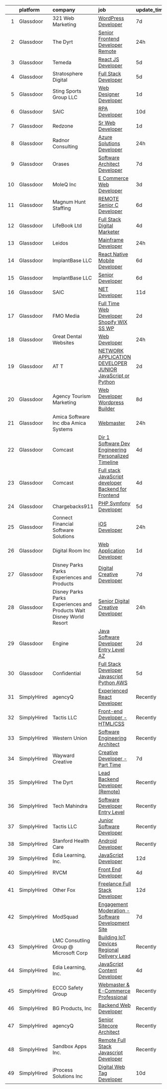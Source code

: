 

|    | platform    | company                                                               | job                                                                                                                                                                                                                                                                                                                                                                                                                                                                                                                                                                                                                                                                                                                                                                                                                                                                                                                                                                                                                                                                                                                                                                                                                                                                                                                                                                                                                                                                                                                                                                                                                                                           | update_time   | location         |
|---:|:------------|:----------------------------------------------------------------------|:--------------------------------------------------------------------------------------------------------------------------------------------------------------------------------------------------------------------------------------------------------------------------------------------------------------------------------------------------------------------------------------------------------------------------------------------------------------------------------------------------------------------------------------------------------------------------------------------------------------------------------------------------------------------------------------------------------------------------------------------------------------------------------------------------------------------------------------------------------------------------------------------------------------------------------------------------------------------------------------------------------------------------------------------------------------------------------------------------------------------------------------------------------------------------------------------------------------------------------------------------------------------------------------------------------------------------------------------------------------------------------------------------------------------------------------------------------------------------------------------------------------------------------------------------------------------------------------------------------------------------------------------------------------|:--------------|:-----------------|
|  1 | Glassdoor   | 321 Web Marketing                                                     | [WordPress Developer](https://www.glassdoor.com/partner/jobListing.htm?pos=127&ao=1110586&s=58&guid=00000181ae373da69d89e943ef2ee8a5&src=GD_JOB_AD&t=SR&vt=w&ea=1&cs=1_cd4085b0&cb=1656485265264&jobListingId=1007954822152&cpc=FB7E4A1762AE5BEC&jrtk=3-0-1g6n3eff8kf11801-1g6n3effmjoqk801-ddef0a82a10e3399--6NYlbfkN0ByKgfaUt2a0Irmq-00o0RC15nfDUp_kuS-Odc59J78-rY6qT8LiDivQGgLWmAUNF59yreOZ2i7sknObRLW0wiZrqiE0hR_zVbF9rB1AyVlskaCA_HXsRLnJBHonyFgz_k_KQiJJ577ITbOYuntN_GnUFWrxXjITNmd5vyIH0A1taPlR70B5rTi287WCZBQeAJ2nGx4Q0yVgYgDgUEAo_QJMy0_n5BcLG_zywP7GQdPr3fA9VqniHiiZqovs8gDnRkbtk4DJBdPtmHLFY8oOMCERGaV2DZUv2rpou4GXg3FabfSdQZYJiWgo8wtyL7hvFvDvc5YWQXAQswUWjqbXT9JwnAjy5pvVTIn8Lt5uft6Mi3-ex547H9nsAX6Q2DqYITOyKobuGNHu4u93hoZ9c0Vdr0K0UQzBGQsXNJNMG1Oi9wrKaFhQpnfqrRJgBlhoJtTM8pPw_TNlmDH9oiPyNM0zeM0ngUhoSFX0Sao1ML84hWTMsy-rXAh)                                                                                                                                                                                                                                                                                                                                                                                                                                                                                                                                                                                                                                                                                                                                                                                                                | 7d            | Remote           |
|  2 | Glassdoor   | The Dyrt                                                              | [Senior Frontend Developer  Remote ](https://www.glassdoor.com/partner/jobListing.htm?pos=113&ao=1110586&s=58&guid=00000181ae373da69d89e943ef2ee8a5&src=GD_JOB_AD&t=SR&vt=w&cs=1_b3c536f5&cb=1656485265259&jobListingId=1007969608293&cpc=8D52E76475A7E842&jrtk=3-0-1g6n3eff8kf11801-1g6n3effmjoqk801-a4ac072968c54714--6NYlbfkN0AFaGKiZr_kAHuZ3OrJZNHsT_4fdn-2K5hALt0VUNIML-p2-zq8gOZCfkX0Qz9EZdKZ2S6t1cH4bXOQMzjrwtJfwXKqHF9FNPx129k3-Nf-kHOeY8Dfrpw0UjKWfkWKP4ebHmT7cElbK6Hh-T7_XF1zHQ9SwOOUH09QHAahhz9dYnA1K6_9wyrhQVQ83vsl0tkUxe_SVow0wiB4t_89VyKEIV6KzU2VYA4fTHndO6ahRR2Br93A2dhn66MtknjbuDRLzhSeZ-eVrAOrrexOKSzTKGB5QuWIKTYUDllvDnEAMnbYdNN0wnRISxr1RBC5fw5St4WwnVGip2TdWBvfhyrBdgaCT8c5l6ewtPONihb1n414-oGMz3Dk2RT0S096huuF1nScbcCaqftJOLya6RtD_-x_dPEf1x-eTLWjecdb66vac00pOZVm8INeU8E0FyYeaF_9A2X3YG-bZjQevqRCA12nb3d3Ni5vupz8uQg5DnDSZPLtxZhT3vMbddeXh_sUEMDZMkS7JFGjMlKruA28McsrRiuv0V4%3D)                                                                                                                                                                                                                                                                                                                                                                                                                                                                                                                                                                                                                                                                                                                                                        | 24h           | Remote           |
|  3 | Glassdoor   | Temeda                                                                | [React JS Developer](https://www.glassdoor.com/partner/jobListing.htm?pos=106&ao=1110586&s=58&guid=00000181ae373da69d89e943ef2ee8a5&src=GD_JOB_AD&t=SR&vt=w&ea=1&cs=1_ef30d5dc&cb=1656485265258&jobListingId=1007959732625&cpc=9DC6E4D8324653EE&jrtk=3-0-1g6n3eff8kf11801-1g6n3effmjoqk801-daab9cf358e9a641--6NYlbfkN0Cdyrb_-SYpjIsC7ShR4LTJruqxAexHI1Km_0W0EzpI0flnEmGiV58GZ9xpe0b4n9KvnEwlxLNWrBw5USPH7_yK7Hr0sOLwuBdBAtci8AhMmMFoxKXs5iBNk0ouHvMGgggKeSloHVxXP2HTUaJrgjzIf6iQaufQAIIribjXMNbv4f6do14-85BNRRzFkWm0yeKyZYwzaSiAYIg9t7zltbrk53KeaVJvrMwAzCclb7WdQQbSwvU0bqac5JtcUetW3tUnlAwrRv54PtVu1DR_FCO_ODVJzTn59G7Pk9kfKn-EJWKQNkL35vGIbAwcUC6x6Bd-1JwPKUUeVbHKZprz01JcofCLHo9U2XssVa69Ridbd5r_UDtfncFNZughS9S76IEzcaBKwtHdwumgxxaUPVADX3TAxcMeoiu1UlCJf7NxdaK-Ayub1UmWmzXtsiU-9Xb-zl3telNauEKzOQmKJ6G-61M0qWPZMo_k7PyfrUtAYbjeqB6ynmMzfZBn6nyaXto%3D)                                                                                                                                                                                                                                                                                                                                                                                                                                                                                                                                                                                                                                                                                                                                                                                                   | 5d            | Remote           |
|  4 | Glassdoor   | Stratosphere Digital                                                  | [Full Stack Developer](https://www.glassdoor.com/partner/jobListing.htm?pos=122&ao=1110586&s=58&guid=00000181ae373da69d89e943ef2ee8a5&src=GD_JOB_AD&t=SR&vt=w&ea=1&cs=1_8e6cff61&cb=1656485265262&jobListingId=1007959632296&cpc=F7A2269C793D5877&jrtk=3-0-1g6n3eff8kf11801-1g6n3effmjoqk801-f72fa0827f02a371--6NYlbfkN0DeXU0vMxLyKhfauY-dgUBa_3v1DHLtGGo4EP_Dl8CiY17m030-MnRoUnKaUvkqOvQB5Qo7NFbDzIdNkqoeD9lZhcAe39ZRGXc5vpNDZLFK6bRoBDzbrMjPgToN5QMZkzHVd3eCPMQ2Cf6P6wsqHpVh2Kn71G9VE0thAaeAh4K6J073OZuymziNhOC06MqbG-kdR8s0n2is0VshvsdXIrKv518bL4vDgOvacCxbO2sHnvJ-Ckh6Yrhf9faxXatdbnE3DouwZaV_CSi_YwoToj-duW97b9afCsTXKbH5HoNs9pCxTfs861J0LMm4yo-Fi1QeDOg-or1LW5dKvanbAV_AFGUjr82cYe9Hj88Ejc49bnunApKwh8GP3fGdSzLihtWf3_8tx5NLWiA6fQ41xQV_beIecCA_Gny_ZxMMfs77qJ8mdKttWkuen9VqQ8jz8c33Cy7dGCE6l3ScOI6IQ7qKyDgCZ0xcyM9HkwH8RtfE7FlOkAG-ziURWkDMp0VtDwA%3D)                                                                                                                                                                                                                                                                                                                                                                                                                                                                                                                                                                                                                                                                                                                                                                                                 | 5d            | Remote           |
|  5 | Glassdoor   | Sting Sports Group  LLC                                               | [Web Designer Developer](https://www.glassdoor.com/partner/jobListing.htm?pos=129&ao=1110586&s=58&guid=00000181ae373da69d89e943ef2ee8a5&src=GD_JOB_AD&t=SR&vt=w&ea=1&cs=1_d23239e3&cb=1656485265264&jobListingId=1007965945473&cpc=2F9DD8B511C89582&jrtk=3-0-1g6n3eff8kf11801-1g6n3effmjoqk801-7aa6ed2c7a1666f9--6NYlbfkN0CO3DEfAY9A68AIVwcxeRGvQUfeLcLgbZIyCfLEHxv2SZVKkquo_LQo712HIgkdXbJ-nyzvMI5zAVDDxnBB20dV19Pjqj4grMzYD55erRDGhyKWRc-5yL7nhPy2_nAEKeYIgowmybDNDjYvnbAiTZMHc0zKbFKNkRkOR4dQlsFasbfCPDHFXkQgfJvKytGSIu98jMh5uvTzCAuziBF7BdpkBRq65FZ3Yz4PeTE6l0z0w89KN9_Qk-E3vSUb2MIMxcpgXXbjAd5xB4ueNjDvH-NHWqDveEwrs6Qs_5A0ATL0Seel5gmMjUcDWEaPKoNbzs2HF6dRvb7pdlMS5HVdtu3fd5geFE_rY6sJtdDGx-QAm5b7L9o1NiU2TrHdwSJ6seY30QZ2D9stYzj2phNmQfGiVit63l2Tg6-lM8saROoBdXK2A47P8hlcrsJSNpD2eIqAm6NIlmNrvsH3tjNSTL1CrVpL9n95pSbEq91jhSQU5wjzW69_xXQEq4Czl02W3Xo%3D)                                                                                                                                                                                                                                                                                                                                                                                                                                                                                                                                                                                                                                                                                                                                                                                               | 1d            | Addison, TX      |
|  6 | Glassdoor   | SAIC                                                                  | [RPA Developer](https://www.glassdoor.com/partner/jobListing.htm?pos=115&ao=1110586&s=58&guid=00000181ae373da69d89e943ef2ee8a5&src=GD_JOB_AD&t=SR&vt=w&cs=1_544d7b99&cb=1656485265260&jobListingId=1007948753970&cpc=82ABD2B5CEB98952&jrtk=3-0-1g6n3eff8kf11801-1g6n3effmjoqk801-41ceec0d2ac0ffbe--6NYlbfkN0AauYDK0PcpkAAwvqsYr42ytNXSoRmB0ySYhRIkJ-ozknMmzV10mP9DP3qbYHgEiCgX93U0gQoeD2pbHhZWdTETv8WZEYrOjwNTXTQ9uuK2p6BZ90euKZRsWI45qozuJ61rGNkeZS_u7Hp829VpHryvrKtKHyXuodt8rePJE04dXq1p5SPRxiqJNqB_lHqcMd1kgtE53kT6nlzwNwuLBdUwWt0XFByQssO9oc44VG8_G32B3kHVgLErpQA2LIWMzOLI3u1RAoJ_NEpX0vI_l7l-qnsRjTPOuwiCmTTiBp3EfgQO9x6qM-2vE3fJ2y1jbI9uvrb_UxuVuC6JsdgeUHxwBQmdipxqrzNOFakAgoNbB4jBSH-eobCQrMZ1ZmzjzsQDafC1Oos5Hg2tbYBeWoUJSI6OK4FQMMJgAlWj0PobMY7wUThmrZz4XxxWeNStC6v5ShAzS_ZlaLrOkMx-5hwFl_-Gi3BTnBojfVW7NT2WFXFqdo9BeSW-JU3_fa2hiNhI7OJ9jErSlrl2BkVT4qmblgJw23boXYS4UPsz63ri6-FDOtQKynrHMuRyZxDEK1aTKrkUNsKWZmzJzY8dFs_3iF9rvj5ugAbWfXYvrsK_UqxXd-i0aVsKS9_Su4adXixfYm8-w1S-b37aowV0Zj3xHufXynEAZUYUh4r5sa3FmDRGDst0aXFPjxjJucxCRxE-6xDBwpRtAbnNw00VDby-lKANE0m_NmAHIbjSSebppAPM1EgrBqCmzMskKiWhJ0RDAjuXfWIKqTR1fQhFmMOBqxb14D3ft4J-3UkIcV4ya1XegbsjHXQPQupCJNWhwdPccV36DxF4ltwthkbuyN11QLR2vYJD6gxU9xo9vjrrPsQfwSHZxJissB9ZE1nxou-5ZKephDoKYqh_BXoTNh1p5DgAYkVHYcf3ffOogZGhwQl-oflZ2CT0)                                                                                                                                                                                                                                                                                                                                                           | 10d           | Washington, DC   |
|  7 | Glassdoor   | Redzone                                                               | [Sr  Web Developer](https://www.glassdoor.com/partner/jobListing.htm?pos=108&ao=1110586&s=58&guid=00000181ae373da69d89e943ef2ee8a5&src=GD_JOB_AD&t=SR&vt=w&ea=1&cs=1_bbbde93d&cb=1656485265258&jobListingId=1007966031770&cpc=BAB9AA3F436D8911&jrtk=3-0-1g6n3eff8kf11801-1g6n3effmjoqk801-46dacacdc4cb711d--6NYlbfkN0D5EoDI19pzLD_ZoAvoqM1-O9qeTV9KvYbDAr1-bMzVceZA0cQEimOq0f5sam2iMXLvpBAlcFYpRrbMVYo4nbG-vgv5xRZHLy9Uj4Tzy5Eu76bzreVEvUrNpyM1vNAFX83T2xwVnP168wdDxOQ_bPP-aysbWYDrpPTTxNvfPajk2DNn0O2lnR1JvXq4VHbRo04dMWpcKWtn3UbtgJw737UjeFzSIhXGDuIGeOWQrf8t86cFn-mHH7LK6zSE8pJLsbM7alh_fsll1l37VAPA2fW00Sl_V9UshZKTrPYQYDkwBH62hPa1khq0Ro7U2orM2-XCtE8GaYuHf4KTuVy42CEUZiNDXU44hiEbD5SKRh34aKuzAOkM57VAkVQDhsD9i0KIUOswnSSTwE-a4YVJajkN0-k20ORIv0j7uf2_d6La6P43-zYwuxTWgAx4DXweMGxd8cN07CL5DkCNle1Wrt65vP8tZlFf9dxXQ48tc2YDSPPyc5smM_2ihiWfpIdz02I%3D)                                                                                                                                                                                                                                                                                                                                                                                                                                                                                                                                                                                                                                                                                                                                                                                                    | 1d            | Remote           |
|  8 | Glassdoor   | Radnor Consulting                                                     | [Azure Solutions Developer](https://www.glassdoor.com/partner/jobListing.htm?pos=112&ao=1110586&s=58&guid=00000181ae373da69d89e943ef2ee8a5&src=GD_JOB_AD&t=SR&vt=w&ea=1&cs=1_1130f77b&cb=1656485265259&jobListingId=1007968330995&cpc=4B4B39186BDA197B&jrtk=3-0-1g6n3eff8kf11801-1g6n3effmjoqk801-b768afbac705a732--6NYlbfkN0DnAc__yxTKu8Ngo07msBUiCt0ymw-T4KHvbWlCwharvWh0i3NQkgMO4JuhiFKEp8tmUtUyppaU46OiY-wbFwIv5DzhAFUDLiuOCuDsps1nNAnmPA0S4z1imt6FHyjVMxpiYjvCJ-FpbDDjmD5msvsjo63J2tCWgzzRZ2dscwQeAM26hEUW3rifUI-5dfpVN_QpEVR_oYrIiJn5ZIxcqybrhgeZCLPKvpv_iG3aqLUPrPGgggZNqwqYURsNaK09yCurTCUWa4L0f8cF2vz64XWyd6xAYpVN74WV_IYQeqRSIhYT6afpShCRprMCHl32KEwOKgYWQAzIknG51h4kuMGUUeZeYaqRFSSkkDREROTC3oiNs-aZwR67X9ZYaLkXHamqYpUpY8mdQfUWM6ECfCLYnBfwp-X361GmVDGsDIk0xh9Jm4ziTJMm1AT_58hkXjff6EKXSKJxLyIkuvoOVusEi6LIG8qjxZPwSIWjySeb2uYgPKJju3QnW-sUOyxUHr-BDdU7PLCbYQ%3D%3D)                                                                                                                                                                                                                                                                                                                                                                                                                                                                                                                                                                                                                                                                                                                                                                              | 24h           | Remote           |
|  9 | Glassdoor   | Orases                                                                | [Software Architect Developer](https://www.glassdoor.com/partner/jobListing.htm?pos=101&ao=1110586&s=58&guid=00000181ae373da69d89e943ef2ee8a5&src=GD_JOB_AD&t=SR&vt=w&cs=1_b5830fb8&cb=1656485265256&jobListingId=1007954359513&cpc=DC9BC4DEE5BC1459&jrtk=3-0-1g6n3eff8kf11801-1g6n3effmjoqk801-381539ed4f9554ed--6NYlbfkN0Db6qelecMVkl4ED7NDjuH799SHfUD0fjmF3dH_sWTV-S5cZtlRRtuRgHnGdezahXkl6jpw39mKrvxbEbkw0NRcHkgwbeLVE0O1BqtxC9o0pyAm7MQlXbmQhMU5GSQ0t6BRE6-n_dygQLXydg419ewpC82HDnGq6AdGBpmNAjgyDdnuoMXEWpqUX0raPRjMjblIhjl9Ciu6sCn5bn4QHOvAZBwi14T13zyMD-mumRxAjIVs9zZUsOCzWljxKEVD45mOcmBQD5rRJsM2nFhKSQ9Tj13nITQyREagx6dwdoApwiLKHKmSnem02uKm1E2e5zonjvuprl9SRGA-uFKNAgwVeIs8BtpQJ6-ZfoQDIqw26TOMtG1WF1oV-bLP7KHVkJphNWcczMKtmPN14A_WZsey7ZTBAWpegKfaurHxDt4DSLrcUNEfFoZsLixUaUl5JJaOebzPnwIkZSyZyLkY3U-c0g6IsVp6cMvhLDnGUSKLYdYAEW6rEAFJBcIbjXHWsxQwqAELpDjioEV2C2XpvSylFZR_pweha_TMayOjOA5OCFo5Ncpo66jK6L6PF8y-ob4b5NkblZyLuWmJVsJOZ14t)                                                                                                                                                                                                                                                                                                                                                                                                                                                                                                                                                                                                                                                                                                            | 7d            | Remote           |
| 10 | Glassdoor   | MoleQ Inc                                                             | [E Commerce Web Developer](https://www.glassdoor.com/partner/jobListing.htm?pos=119&ao=1110586&s=58&guid=00000181ae373da69d89e943ef2ee8a5&src=GD_JOB_AD&t=SR&vt=w&ea=1&cs=1_0cf4d931&cb=1656485265262&jobListingId=1007963486554&cpc=DF7064BA3070673B&jrtk=3-0-1g6n3eff8kf11801-1g6n3effmjoqk801-1c2d4983753cadb2--6NYlbfkN0BHIfC1zsKGIu0R3teaIu8liT7fbRNLaQeDQfcPJweUK7RAcvx5cHrvf5cFX5ORLssBSPi0BP8aKLpsuxJ54Wv80-U7irppexizG20DlaTvJWfGt4PSi-et9QwuomkqY9QJdaaLWupqMlT2fFXa8PD8aiBRnIAo-IIZn1Yh41cY6biGu0OvC24SNc9hiVslKIZLlADzNMVi_tzXtxPiMWxAp5cYsN0PfpfZpMTTJw7aKoQ2-M46y_G-JadA2m8gbAwvG322eACk8VXVQp4Oe4ZAP9BT_QOJzOqnXyhn72Kk530R--7qQHJcDJbLtveirvwfHBLuCc_iPkApzgyt27ONJRdxcMkAAMLISqfT6r-fQyh9eIHzhBG6UPZCxLXo5JxqAjzER6Ysxii9AwetG5YGGN8BjsX83arleLtl65by_5am1vFFLU6pN2sfazQ5NV0t2gCzThkpFtDVOurjsLk4N9xu6hhMBexkYRZpj4J1EbRgvwYVOgCAHwTREmofaAfH1SP_Ji1_6Q%3D%3D)                                                                                                                                                                                                                                                                                                                                                                                                                                                                                                                                                                                                                                                                                                                                                                               | 3d            | Maspeth, NY      |
| 11 | Glassdoor   | Magnum Hunt Staffing                                                  | [REMOTE Senior C   Developer](https://www.glassdoor.com/partner/jobListing.htm?pos=117&ao=1110586&s=58&guid=00000181ae373da69d89e943ef2ee8a5&src=GD_JOB_AD&t=SR&vt=w&ea=1&cs=1_6ab56fa2&cb=1656485265261&jobListingId=1007957496663&cpc=618B7C2C2BCBC227&jrtk=3-0-1g6n3eff8kf11801-1g6n3effmjoqk801-01da2ef477ecdc4e--6NYlbfkN0ApPMyXrjGHNZ4HOtR5bp3hW7-r3UAVomwaSEEjEZtheg2XuSe0BmOcDxnW9gth2FJPFVmnTzF43L4tGnDJqVWoean0KldTJhAKsLHVUiSCIKZ0Jegs5Y7aZna_ItMJB_PZEENb1-I0c_QUjRpyvgmNWNb9oBj5MlkCp_jT1JBs2EwrPoVEi-Mcph-s__GNP04ypiPm504gIsCvccwyYoLUf7UTq061T6dgW3LzrLtg7-P2aeZ4pSohETEchiaq_iACnKz5Gafy3QP4oA84GDyr25Wuy2230XYbWqzIpMuT3MzB6mD4c3xcDXG3KaTdcYRULgswej6TryCf5TYKCDVgUnRtosGf5yARu2n4XhJHcQIyNxLegB4XfTrag0kJnHhgGORIpuf_sJ7KvyljL8-isVKvP-4yfIJxQZgFiy_1Q3LZhyyEfF0POdodpFg3CJAM1xryq8J982UHihrA6GAc6DUSTz--gtI-NPUEJzfoA76xWxzhwbjHWUfFvZFF7hsoJVMLDy9iLIxiatWtmUTA)                                                                                                                                                                                                                                                                                                                                                                                                                                                                                                                                                                                                                                                                                                                                                                        | 6d            | Remote           |
| 12 | Glassdoor   | LifeBook Ltd                                                          | [Full Stack Digital Marketer](https://www.glassdoor.com/partner/jobListing.htm?pos=118&ao=1110586&s=58&guid=00000181ae373da69d89e943ef2ee8a5&src=GD_JOB_AD&t=SR&vt=w&ea=1&cs=1_4804c734&cb=1656485265262&jobListingId=1007961182623&cpc=42BEC95245890617&jrtk=3-0-1g6n3eff8kf11801-1g6n3effmjoqk801-e11e803554d91317--6NYlbfkN0C2MizTF4Ddaql7z5E1kdrGcKx1JZWBEzgVwR01B0gf2VrvhgI0RUdqV_dzxkYSanzBPBCzKiP8xz7O3HlpWd2xLFT0lskGtQJ5W4ucp6xLGGshDYcyFZbvAkJyRd3TlNWUHC9w5z5LIZHA7ukbg-Q8Rtq51Vxx3cQ1S7MvGO8JnaGBnUfQAJCFAcgmA1rjXJcuQC0jnvC02WJogvgBsiktX_Wz44x2gqkYpXbd7jNMoT6S3gmhGNvlu2WkF70uUyhRyJ4AQH2wuwqRXRwPogPSF6klKkrKvUVPr4loiRawbhWTdEnAdulNc5e1V1GZ_0mN8h50McW7bAdOcEL9_g-b5OJQAlZuHMl_E7kkoZdL-Xq5yInbTaS4f8LlB6XPphMF8gTgMHmBJTWgGkPLgjlxNMEdXiaF945d6lRWEFvbiNfjDjsTXGRrvr-DD-NFX38Nhs3cPLEijqbJvTKriO-R5snUe1zGBKuenK7N7YBxWzgu60aVfYH70F77DHFRwOVltgNfsEoS-A%3D%3D)                                                                                                                                                                                                                                                                                                                                                                                                                                                                                                                                                                                                                                                                                                                                                                            | 4d            | Remote           |
| 13 | Glassdoor   | Leidos                                                                | [Mainframe Developer](https://www.glassdoor.com/partner/jobListing.htm?pos=123&ao=1110586&s=58&guid=00000181ae373da69d89e943ef2ee8a5&src=GD_JOB_AD&t=SR&vt=w&cs=1_dab7f63e&cb=1656485265262&jobListingId=1007969127017&cpc=8A48E7D5890B96AC&jrtk=3-0-1g6n3eff8kf11801-1g6n3effmjoqk801-0163859a117570b6--6NYlbfkN0CZUO70VSdYKA8PR3jfrSh5ljhqJhfDt0PzQCMubt8cRihWbmqO_-CcWTBwQGpXTigigmGnKKs1tVoKZfO6IhECbzo5K_eyvyHLri9C8AICoeCdwmFFsE_0QT7qt8DQBw6VjPm8JbxizfOM9s-ip6P-ixb1td6LAa_DfWd_kymOIBsmVlZH-PwI8cCM6fw1Kbltid6moihWyeYsOHnKBqxHe_HCSvAXYn4P-N1FVc6JxiGuUqePV3F-JvnhtJZrguctgY8UjHsU87_1f9uvr-4Fqv5a1MUre2RwA4d2n1E_dl0I3BpRpsksaKZRttYtR8v3ca5cUyU1o5eaPCAPT4y9C2Tk2HI9p6zhzsPKCeET-NX7gsm-O01lXPhvbo3JG1ntuz6lggO5UfKrCfbXqHZeUt7aH6Oon5kwhfCxbQOc74shG8UcQ_SYCaIIualOcw38Q8Ui_2ugPzXc7CboQgyBTOOSZWGIhZPBLqY6rMxKkj8wsHxxzAlDrqXqCPy0yeUwx5d9tJVbrNmaH0QHlBpKyqFoeoIitBP9go-wsG08f0eeY58cCCx3NsyDjNycSdMDHrNd4u0CSPUVbZgKcpI6he_p9QrrPqz1oJuA5LlCHw%3D%3D)                                                                                                                                                                                                                                                                                                                                                                                                                                                                                                                                                                                                                                                                                         | 24h           | Windsor Mill, MD |
| 14 | Glassdoor   | ImplantBase  LLC                                                      | [React Native Mobile Developer](https://www.glassdoor.com/partner/jobListing.htm?pos=110&ao=1110586&s=58&guid=00000181ae373da69d89e943ef2ee8a5&src=GD_JOB_AD&t=SR&vt=w&ea=1&cs=1_e3c317da&cb=1656485265259&jobListingId=1007957807226&cpc=C19BE7EA145E205E&jrtk=3-0-1g6n3eff8kf11801-1g6n3effmjoqk801-5c8d0a05a8c6c5a6--6NYlbfkN0BHQbTvVCdnG9b5D_7dafPobYSDZepSIAvvxtVc087LjiNw-s6lgyJahSy1GHsxjTdHmIMK9E_40OTjVPO0ENsVyl6GMyfEVsoo29DQNBqPMsCPXjbc_KenJVHFPBx4fOd6tzIQsHCej_drai49cVorEUJqvvUxrHGJmB0kYfFXhy60oIeINEh5HdgkhMfuAq_dAfjLmx6U3QiHkCHyZLdtr4EVaNSDTPcLr3TR4fDGsRg3FD7O7oMi48ayOqONe9KkmOVIBiJIK9VcJUwa-v6tuHvLNetxD_pDtQbuayvY1TTD4aayTXWFOoR7wpMclx_CQUrGsAtzbP3hejSXICwAjZu9zTN7pKdNZsexZFbg4KZyFDP9l6IfUYUA80szyNjdRDeMdz-CcTvsxMNOa_O0JCVTT44N1vhYLIAHyYL4FJh2IyxEKuxkyQOTTYGf7bqs3hJqtza6hjpnUCIDWryjLqe06w0Ertjck8So5-18vB835wOEX9ca9R0qBHzi0wmlQi4emrloAw%3D%3D)                                                                                                                                                                                                                                                                                                                                                                                                                                                                                                                                                                                                                                                                                                                                                                          | 6d            | Remote           |
| 15 | Glassdoor   | ImplantBase  LLC                                                      | [Senior Developer](https://www.glassdoor.com/partner/jobListing.htm?pos=125&ao=1110586&s=58&guid=00000181ae373da69d89e943ef2ee8a5&src=GD_JOB_AD&t=SR&vt=w&ea=1&cs=1_de6e4930&cb=1656485265263&jobListingId=1007957820633&cpc=AF1E4A3695F490BE&jrtk=3-0-1g6n3eff8kf11801-1g6n3effmjoqk801-45a05c806a6d09c3--6NYlbfkN0BHQbTvVCdnG9b5D_7dafPobYSDZepSIAvvxtVc087LjiNw-s6lgyJaGbu7fEscQ6pZBMKEtdjxNwgmX0ciyn-BR6tE8MLSG_fBtNgqzdZIrlcnvrR-wrO9YX-yeiUAT8dLF1Ic2AHyvzhCxNBqKELpLjJWlKBiNFQYeImUzGsLe4qlT9S8ZJ2CPHHjE3WuI9neEsgIrGl86xBfIQQPYvJ8utwwbEIHsSgiXSZwn0d0EHtmbi-wDxfhDjh1Hu5U8ZIpt77K-ep-0GQkJNbOR-lrP-s44heVB1sF1lgFyPe0_8AV_z3lbNtvbs8XaF-nSArsUqkmk6WE6Pvcw7ZCKiU4Ygc9DjGR2EVJdC5M85LVdsjuXxmwPyt18duvxiwwIAo9V9ZK--v_uti3w7C6qh6ADJUXgXA9UJZ0V6TdM8CPUzLw4njQ9NBeGgnGH2kA4ahZ-vL84JsDtAJZWHqgqdqZiRPqgGZ-rWwlrAbS6zQjugD75XYHxRT3)                                                                                                                                                                                                                                                                                                                                                                                                                                                                                                                                                                                                                                                                                                                                                                                                                   | 6d            | Remote           |
| 16 | Glassdoor   | SAIC                                                                  | [ NET Developer](https://www.glassdoor.com/partner/jobListing.htm?pos=116&ao=1110586&s=58&guid=00000181ae373da69d89e943ef2ee8a5&src=GD_JOB_AD&t=SR&vt=w&cs=1_8e02c08c&cb=1656485265260&jobListingId=1007948447359&cpc=56632219D727AB75&jrtk=3-0-1g6n3eff8kf11801-1g6n3effmjoqk801-21e02bb8f6eb9475--6NYlbfkN0AauYDK0PcpkAAwvqsYr42ytNXSoRmB0ySYhRIkJ-ozknMmzV10mP9DP3qbYHgEiCgQgzKx_Wmz9QPEGkAeNmP1rKUt-gNke6ZN8G-_QvOfP7Kk0U3kv_rbKG53FhFCw67hSgW7Cl8w8oPYGqoBp8P6wMheEdeZfHwZvvzBf8-UTsAJ2PPu2Oo7NfVAW4FgFLgDRvtvYfQr-BAbzz1TeYVlsNA-P3WqfvPOayCD91hjNhOy7NsSK7tKoMGZH6Q1FTctULFEunc44Ts9BCcc7CQgB4tYvA3F4lp6Nbdt9W5EyDipHybkpW9cg-NfmorvDtUrNaquecJfCyO_MMqWt5l8VL3OiR6we_ioqLOj1O3WYqo3rhvEigoPeQMuqUcoQy1EDU9fseaTrp4_HDX1sLPAuEUVLWYvXpowOOfPP-zMRQK8fHGfrbwhLuxi9j5BC9LXr5PELprIdT8WY5Vk14BdXbOTWG6z8pfWfcofTFoJWC9TZwB1mZjC_TbpYsEsFI56l8BJ_M2S5pZ7XOLq7DLBMl9vgUZ9kTZP7gP4p-2GXhZbPKWE1_pBmgU5tG58BQmKn31dRCOMsJ2TfX1D2w-sXnwNNACrymLfZI_bxmtG_KYcIHAKfqLwt3j0vr2Ny43_a4FiJN4t-50TdwbAIY8a0-tSGLbCquzjqq1EcnBmO7QbfIheZ0Q1bYDMiYCZLxblcYkd3xHykKv_9vdXpRo6U2c3wgdh1FTTq-E0H0sZKcy1Hp7XyQg43n9LDdP6uoUGovBt8d-R9pfC7vwTH2ZL2utjiUDzjualqLhezI828Cbr48wLomZPo7MGi0B11kJyDWLP_f8_mekCLUDt6-EhU76tXGjFQW7Hkcddi9ohUqTm9F-6hPuO3F82VLhwoDskX71CKlTJEHLOjVDa7sL7crwPGOfXGO71lPADjQxD-yB3rFnyff8v)                                                                                                                                                                                                                                                                                                                                                          | 11d           | Arlington, VA    |
| 17 | Glassdoor   | FMO Media                                                             | [Full Time Web Developer   Shopify  WIX  SS    WP](https://www.glassdoor.com/partner/jobListing.htm?pos=121&ao=1110586&s=58&guid=00000181ae373da69d89e943ef2ee8a5&src=GD_JOB_AD&t=SR&vt=w&ea=1&cs=1_c9289339&cb=1656485265262&jobListingId=1007964664902&cpc=82B3195DA92CAF92&jrtk=3-0-1g6n3eff8kf11801-1g6n3effmjoqk801-881055750522a347--6NYlbfkN0Cp_WSJKd_Pz82imZmURPbhd3kYBsiZi4lpMLOH6vOlLHXZ4NTKdKhMx7-4Ob_KfL5KJRyzKr346VhxUTvDWaCoXyJbzUnVZRxq6668P3CkqdxpNXAae_HH6SSlckXd88f6yts53Sy7M6Qb5lmpDIy4utQfsG9CN-ANPYI9ZNoG3cChvltcReIzGXUu-bLndbbYl6EXg8XbvQ4QblqBUcE1WVia487ZV5QgyGPPaRn-a5y2D4AFU9CUz16X8ky_cosX2wU-dtjh35KIJou20XMTUZFyVroNUM6jx8jTEwGL2d_gg2MD5bbZpxUgwJSW_tREjsuAZMtgVfhsVIGAF_ECbVGTRPNOvz1XZDQEYGEl7r5wcD67Il29NNWEWyyy3zynQ87bX7XBxzT2_VC6X-j7JPovGoUemcma7pX3opiUqwxMWBP7hDcD3nPRHrCVkQj8weFrtLeicbmORjPbshSTAh_wnymAISSSdxvIeSH1-VQw6rHoTv7PnKiEsXKI-YD5sUhRNGUNmsp-Ry-zpsPA)                                                                                                                                                                                                                                                                                                                                                                                                                                                                                                                                                                                                                                                                                                                                                   | 2d            | Remote           |
| 18 | Glassdoor   | Great Dental Websites                                                 | [Web Developer](https://www.glassdoor.com/partner/jobListing.htm?pos=102&ao=1110586&s=58&guid=00000181ae373da69d89e943ef2ee8a5&src=GD_JOB_AD&t=SR&vt=w&ea=1&cs=1_4a5d2b98&cb=1656485265257&jobListingId=1007968744212&cpc=14D5209370AEC984&jrtk=3-0-1g6n3eff8kf11801-1g6n3effmjoqk801-6089b8578315197c--6NYlbfkN0DzaDHVbxJ-LJZej0v9fk4K-FwNocoxjQ_zxp68kPBvctOBIAfBBfY89IPtVONtXycqLzjw7o_d-lpkqwt97rGtHPCIUDg05SNxgJPovLivJTM1MJ8ojU8HyGcsJEk3qG7QR0DpyIpAQzTjcBan4IYzXiqHcka5qsOMD2CAhsifFgsAJkhO6FueTwVXGqOg8tRdgglHbUPr1UXkd2HHynN6RLYWNQqUpyeEPdEEEsBaqjEdhAV1gkKSJF8AhJP0Ys9_gzpMdcmZUSDyJisHmr-lNrQmAO2PcPEbhy2Q06It_IjUUWfSsBjPI7ZiG-PgasOo-4a0yDjcECu6Fx3aIjiDQIqGRE-nwOhQq9Z5RnR8QRQsp0kLNiYwo6m4Z-6cGucXABGHDJQ-8PfKc2hopIosbuAGBJoBh8S7ApmoMoQy_-xIN8ZoqSJf1MOMcyeih9ub7TvnOJl_KzXVBmB6ughcAzRzqAq1nFBvJD22lV0fKcVXtcAnwxgfvyDZsm4BGSQW-LAi2jmRWw%3D%3D)                                                                                                                                                                                                                                                                                                                                                                                                                                                                                                                                                                                                                                                                                                                                                                                          | 24h           | Remote           |
| 19 | Glassdoor   | AT T                                                                  | [NETWORK APPLICATION DEVELOPER   JUNIOR  JavaScript or Python ](https://www.glassdoor.com/partner/jobListing.htm?pos=120&ao=1110586&s=58&guid=00000181ae373da69d89e943ef2ee8a5&src=GD_JOB_AD&t=SR&vt=w&cs=1_e02de52d&cb=1656485265261&jobListingId=1007964895095&cpc=4050D81B60456B41&jrtk=3-0-1g6n3eff8kf11801-1g6n3effmjoqk801-0d6f6f2194e55931--6NYlbfkN0B6d-ohprs6TYY6O-DOTucATh7NW7UQERPerfqEUdNiIqbw92egts-IJuW-D3Bhbe_8dDvdOaGP0tG1Z7ELFdO-jhuAbEk3Or5x0mmMMuzWh6pQJ1qydFckY_G9XJ-oYP0IdmsNd-nIUXcg8UHhZy5bD9BtMUsbfDQ3G5SJc0Cn6cAlY4iJVrvnF5uHYpqN0vg7zD---TxZgdPwxEvBmGs9tV7F8slDZRPKOJ9RCSPwZUqcQ3uMoI5DWeF_qd-YzIjBVhmx-O4iFyYIxFAE_YV3SQ_i_IFVzChiz3-K0O4e9QkGbAUYmDDheVBxHp33gVqp0yztWkplI0a0g7Vi4CMHA1ecxLzWaw10-X64ztqlDrlbKkst15lCwDk-5MFLXxjvxcpN-1RllBhRvwMwAe89Ui5EOWWhAdg4BZtfZVabmlwgLixyoCpOJednw07nRRk%3D)                                                                                                                                                                                                                                                                                                                                                                                                                                                                                                                                                                                                                                                                                                                                                                                                                             | 2d            | Puerto Rico      |
| 20 | Glassdoor   | Agency Tourism Marketing                                              | [Web Developer   Wordpress Builder](https://www.glassdoor.com/partner/jobListing.htm?pos=114&ao=1110586&s=58&guid=00000181ae373da69d89e943ef2ee8a5&src=GD_JOB_AD&t=SR&vt=w&ea=1&cs=1_5ae9afcc&cb=1656485265260&jobListingId=1007952253258&cpc=618B7C2C2BCBC227&jrtk=3-0-1g6n3eff8kf11801-1g6n3effmjoqk801-328b1b05b1d1a8a0--6NYlbfkN0Dx3r3E47sSe5bB3PIy1uzBZvlB7xy2NhfhZMlxQTsxrM9CNnVPR6P6Eix8-t4mlgZa3hgWXZAsztAcXPteLHHN9lFohUT3J5IZGgNw6jpx_yrbauEpKbWoTxmcJD2vI8fZrV4VGZtAnL1xhe7Oa65CqT515gNhCb6FP8hsR9D_qk1zJwdxEw6AeYbcu7vsjhzEJ1dX4-CYo-YH_K_HaTVotP_KSzH8c4TEyBJpFE5_5pHWfHdu1ZG_10QJWSd1RS17jlRJRcxdVZ93GwLz6kPoOZYAQXiD81ABO-WJwoBtoBXVBCID1rlaXTxq4ThCbsVtPRuDV0GTEYHiE1D7E1zewMQZsrgz0NhVH5vjhXSCjtrEvOkQo7utbIsJeM8kbmG33AIOqlbtIu54cwd8k3TTQgVNk1lZIjRVlamPycTtUWVlZsNiJ9_plavNVcEYzO91WccNaQY2kuTID9-o0VXF2jtjSlrY2DuFlaunv-q5IG9tuIBKrR7uTzwWHYmrFYI8eSeMnbmMWRisHFCWEX1z)                                                                                                                                                                                                                                                                                                                                                                                                                                                                                                                                                                                                                                                                                                                                                                  | 8d            | Portland, OR     |
| 21 | Glassdoor   | Amica Software Inc  dba Amica Systems                                 | [Webmaster](https://www.glassdoor.com/partner/jobListing.htm?pos=104&ao=1110586&s=58&guid=00000181ae373da69d89e943ef2ee8a5&src=GD_JOB_AD&t=SR&vt=w&ea=1&cs=1_69326544&cb=1656485265257&jobListingId=1007969221886&cpc=9900C911F071612A&jrtk=3-0-1g6n3eff8kf11801-1g6n3effmjoqk801-2df6c45b11fc1472--6NYlbfkN0D_KRozbKJx95I3LRYgbj09bqBDFeyQG4s8tCOB31p2DGZs_7QprmZns7JkflSS2qAac4MTKJJ_iyJ8XYI2Wig0gl6KEh0wS7aLIP_NcHJobkbz7wT33Mci6BN-r1qlaD2iB4NpUAv02nEWBoxps3t8M_lx46AwGbu2Rhffg0ki4pM0-SNYrzBU5_N2NSDcFAPqdpgGnegLsFsOiuP8Nyg6Vnioz6yLVKq4CgFsr3GdlejvUwfPPBrQHzw10WPTnBVj0wn8SYb46X9_NMbtuVzuaX5gbjXwHgGbeG-oz1iP7r0MDsKri_f_X7xSam5_8xu3o3SdMIHpmxRz_hD_F5gvNy3mtFNhtdPwnZ_7sFFijfrM-hg_IsVmJTZawIyFK99JAfUOa3onOaj2Q9vYKgN5l_1UTTVljKMcpUfX_PomSVFmDITE7Xh40mS6JVeaX6zZC5no9QNYaddYxVaWTV-LEjUYGVX2v4-vZw2-DT0KWNGlcxRz2DNiQdikwORrmVeyORfiV_zA8g%3D%3D)                                                                                                                                                                                                                                                                                                                                                                                                                                                                                                                                                                                                                                                                                                                                                                                              | 24h           | Irvine, CA       |
| 22 | Glassdoor   | Comcast                                                               | [Dir 1  Software Dev   Engineering   Personalized Timeline](https://www.glassdoor.com/partner/jobListing.htm?pos=111&ao=1110586&s=58&guid=00000181ae373da69d89e943ef2ee8a5&src=GD_JOB_AD&t=SR&vt=w&cs=1_ca1641fc&cb=1656485265258&jobListingId=1007961444555&cpc=F4333377EDC1BC7E&jrtk=3-0-1g6n3eff8kf11801-1g6n3effmjoqk801-9749f33739a68c49--6NYlbfkN0Cj-KmZPsf9w80C8b1WzNVrlanjD2SXJjxuCbUWHsXPZlTAgGmdtIUzoKTi6fK6WvY9LDnqt4Ol8mRdez3J25GTxBrGRzSL3l2RmyvInrEiZo4Iu3AcCLhOELp7us45pIu4vn7DE52Exn937gcxAHcYTwx-J84BjAYbR5Ae2XEJkloqh5EZyxcJ2ZzaXLA8rJ1gE3VVVrUppKanl6ggCBULcbMlHCu7dO8gVh95KLTFgBjE0ShisXp-rq636SMm5yJQyavwqkLu2iCKeYFf7tJmoazJehfLYGaNrq0hQNCpbShH3_0FjwzvbYdSgxEHYnyqoVWx6zq7gTdVXBcHSIQnmyxyBHkFCisLbE5PaUvu6U5lzBUSIs1cdiKlvSy4VZ19casGPOIeFsw5QSfujQc7v38YMQYbN1UsRxSpIrPlmtSRK7AOxzMnaAqb2ct4UkMEk-Q6MJ-_yaluIbkMGCubHn7dFHS1Lc70uxT4y5XVYl0H33Exk0JwjLdpaqzWHsbt9_xQSLTAmpnMm_BWZq4ospkTohViCJD8QwOxnLL85opemwC1qIH-hn0-4KPNcfncApoT6L61zjvx0TFvN9PPoPRLfSB64MvU_40mkWwELDQ6ravO9NhHLa83zrKxArDkSuNJnnpScthO3zWdePKfwFw-_sGJYw1wyLeugRHoenfMneoqXGaqvo7k-IOuHv0E4KQVsYfAyp3tb5XRSFrpOUmuuT5HwQxJg3RisSuMdBT5St2l-P7axU8DEhnEbBNDmYO_6x33Wj8SkeDQ-_1iSMH4y1b4-Q6P7mvJz3qLVTAYdOBYlM2agKUbAJzockignSgc6yAww37A0e6kdJ_RyjFKTKWVpsiFqhSL1OOWo935D3agJThz5eUFIK_wJGf99ip4GKwYibuqexxebV6VrWfaqkZgE6MB2F3V9DMF7UaPRX3zngtfKCrIb7db3XkbLmZmc7bzHmAYXBstGwFQVIY_9VV0dT_VdCCBGdzzcNpZ4fI-kfiy5QMsAxNi_QfdEIrdLfSwtD0X4yH0Vu1q0fbZGX7kVObB7KeNvuFBM46Fve_DbhPC45t2shZu35wrmI22aDVzYBGYsi8aqn77FrC7NsqvQ-nmVf1ue0PgiHjKU4Ru7V1lyCUxMPk3S9AGhTRFbP9sEcGDN3MC3JOGZEh43xSV00-0kxftFsz4FRUi9C3guI4V9VdUFfmRSPjB2u3D9qDqIIDUdgHQAZNIm7xhHuYQTZE%3D) | 4d            | Philadelphia, PA |
| 23 | Glassdoor   | Comcast                                                               | [Full stack JavaScript developer  Backend for Frontend](https://www.glassdoor.com/partner/jobListing.htm?pos=105&ao=1110586&s=58&guid=00000181ae373da69d89e943ef2ee8a5&src=GD_JOB_AD&t=SR&vt=w&cs=1_4f3c2a71&cb=1656485265257&jobListingId=1007962513891&cpc=F4333377EDC1BC7E&jrtk=3-0-1g6n3eff8kf11801-1g6n3effmjoqk801-7c172bbc971df9d0--6NYlbfkN0Cj-KmZPsf9w80C8b1WzNVrlanjD2SXJjxuCbUWHsXPZlTAgGmdtIUzoKTi6fK6WvaUf39ekFPA7a9BaEkmMaE0FhrvH-SezrB2yTfolnkLmwX30Ck6IDElmp8P_gB8OSeDh_3ogdgdeDdLnB2-riWHtHZ933HasnbmzRrt3VZu2Yh-oZ4J74gm7xAvCEBPiS3cRJb8b7Y3qRm9l31IZK_mlsHJAUNOGs7noT7Atgx9gCFXZrBlsiPQvLtK86AglPsm7i7GMbSp7VkwIgk_hOitPsUE_VRgaQvevGDN4NqcKoNwrXejsXol7BoJ1OJr_MpgBoZmqeNaFcPsxt_Eb7T8Y7o26kL1WaLLlr2cJfdVperEjJURO4jrQDZY-78nPzANegR8BvPSLmzWEzyIEXz5OR4vWPGlWIe_eMNKYj4X5b8elDWLcDtXjX4gJRWIOWk84pNm2d7Vhub_um_yHN4DorFJy7E6ucGukQWN7awbJm6cWArKKVDW_OaZKx9qPusWLCT2e_hykjZgI2SWVdmpmqAmaRAX9QTDBJ-Iws0Jt4FAYkzhnnXXwa4EMwG1uIKFDDiQXi8JbHPOcpm2iqCiyON2fpH_sDIREjvusp1rP3_kBI-JlTjWY3ug_Fjzsm5r0zJXzWf4-W4McC_Hh-a1S_XQLDrnqEdKe2h4lfku8LyTUPfbIU40oBfnn92Xx_3BqjxD-cr5A_piIzims0xCwY_8i8CyxbycCJNgj2PTFiwSDwhdJDB976EM76FQrneNSLOfkLB6ml71LmvCHfaC4WRy7vHceHG_Fo-K_NQOoZWlpKNk9otgpWPhlyN-ndMrK7cBQxxexkzfT3AXk2LapjumNnDlIDwiSzjY-UiNykEqlZG9r88TtsI_iDFbo1gnbTQurMLpkJy7pz4zXs1lIQps_leKuSvsAMtt9VxwvSZZYo18bl9WuB6t0vo-a2-0cvsl007Es2b7SQ2h15qieXqKQ2BKUCv4JN_E2ehk5DsAPV0_RWSk1N7ni6a4QRm0xkSIL7rZv3Gex6hwcuqKjTw38pU6KIpnNrG2SPeQ5N2-2Wniv_Nr7gaQGtJSnoyMgj6OkAkBs30wGRbFG2JO8fEK-m1IjTMsy31i7PDhYJ2NyTaCjUDISZPvyLAzhdA-UTzlNy80o6XqdYnnvJ4VOxB6O3MfK1KohVUIxweWQGiB3Pt5b50RopxjNWuHZmA%3D)                                     | 4d            | Philadelphia, PA |
| 24 | Glassdoor   | Chargebacks911                                                        | [PHP Symfony Developer](https://www.glassdoor.com/partner/jobListing.htm?pos=124&ao=1110586&s=58&guid=00000181ae373da69d89e943ef2ee8a5&src=GD_JOB_AD&t=SR&vt=w&ea=1&cs=1_9aaf9ad2&cb=1656485265263&jobListingId=1007959605449&cpc=C891152315FA1AD8&jrtk=3-0-1g6n3eff8kf11801-1g6n3effmjoqk801-1699cb2a653d259d--6NYlbfkN0CykYQJ_HNbHdf5kOJPY5sE24vqGraE2ZSwnV1hzCdY-kkBUlCiTxEr_Ta6Kx6PIKMceEt0qPtTQq8_Bd0LWZ-7Xtjt8szVJjH8qZz7D_ofM_5GK-MoViJyvkEWrScTnzUBGb5voIGmwAMrTWh1yOQHpsVZuc6BsnM37EyqlXxfAZHJRMaJrCu7niyoZU9XzRQdfJh4DOOYE_avu6CqBfkdZsJeSubwffPAewLq5JWAXhBrq9XIWaNApoK_pisexPl8z1K_XIDIc8LeWS_V_p1pZuNhdhyw14cYm7uags4KsT17OpcJ-y0qMA2p0v54AMW1rCBhZsTBiuIgvrcPQCTSdGzkPdDspMdhkiLqUJRAykdH8Dig4E1l7vmTsHiMS96_amGW1VJy6FBUIIhWJMi0A4CjhHk830ksWhoEcrgqPX-xIgVk9rl3GpRQHHUuByNv99DNFTvyiX4kB7icDxmvQSRGyMmOITaka2EKX6CHqVmCTSLaAqjc3ptttPjC-bI%3D)                                                                                                                                                                                                                                                                                                                                                                                                                                                                                                                                                                                                                                                                                                                                                                                                | 5d            | Remote           |
| 25 | Glassdoor   | Connect Financial Software Solutions                                  | [iOS Developer](https://www.glassdoor.com/partner/jobListing.htm?pos=107&ao=1110586&s=58&guid=00000181ae373da69d89e943ef2ee8a5&src=GD_JOB_AD&t=SR&vt=w&ea=1&cs=1_01fadf0b&cb=1656485265258&jobListingId=1007968666231&cpc=AECEB822CA110EBC&jrtk=3-0-1g6n3eff8kf11801-1g6n3effmjoqk801-4a58cdbe13870895--6NYlbfkN0AtlW_omU2Xx3W-19HQ_drmTKCWebiHnmA5lS5PDL5G8awMIg2UWsynrkpp-F6CjHpoXUwhjR3qq7S1hmWKxbJ0a16gngENn1JAP6fOwYKfeKfzCkXY0sQVYcOn50z8Eu-3IdiJmwo-kH_CbNuyYynOL4SrAPNPv7ibuN9du2cEdi_V2EDeuCh50AZciQ1iNTyefWHvdnUM2FzWIeuZsL1dCMei2Zkzh1NE6NXirq7tVDO_Y0fGIGgp9BU75ePRY1VrXvQfDKFiihXUjyFr7SPBrNv4B079rwaZUd9IZ0uYxM6Cv1USaS_0ITdGHW-ceUUIXQgRI2WIHi3OztetbggVbRoDUKvyS6ozUOSz4BIfbAEDOZ09sK0cpLJcgQi2VPs53PF3hbMpF61P4JgJQgMaTrfeTMG4-ZIxYiGpxgt94K9mcXKURdUqTi0X6cbm4jWVuGg2yVHsFY1mDfisxVRyB6N03vx8_PvFtySGJgM017o1Tbnd3YmJhyfUioxqUT9Eh3kxEimJzQ%3D%3D)                                                                                                                                                                                                                                                                                                                                                                                                                                                                                                                                                                                                                                                                                                                                                                                          | 24h           | Remote           |
| 26 | Glassdoor   | Digital Room Inc                                                      | [Web Application Developer](https://www.glassdoor.com/partner/jobListing.htm?pos=126&ao=1110586&s=58&guid=00000181ae373da69d89e943ef2ee8a5&src=GD_JOB_AD&t=SR&vt=w&ea=1&cs=1_edba2a3e&cb=1656485265263&jobListingId=1007967207643&cpc=59DEFF8D475298C3&jrtk=3-0-1g6n3eff8kf11801-1g6n3effmjoqk801-d886859f0338703b--6NYlbfkN0BUKWF4wmtJ03M3JxUrae3Nc_zaAbIW8Q8sWOl0l7hjFu2xfHVC9sq4bROGGqLnNjQRjyXD4OoL_tX0nuA4Ho0DCw_FL2pYLFJiY2NQUZWiOokGl4lHFUiF-lJ08Gj4FDrrb59MPhjKe5HIqp4VzGEM0VB7NjEaB7PnGSVfyTvAdnHZaPOzi0Xy8Tepb3oNrwIz9Jh6NTOxG2fyjAd8VxxpYNDkUQbcvSUG1Vg6Blg2t7zCv5T5ovs0JqZiyUt9Xk9vvJ8oowVZebJE-4ZE0_w4TSQ-r1fwuQ4Jy9g9mw4XzQkO0i5xLxyu1I-_GUvVQNvViGzMWU4guiVKPHW1A1GwXxJ19mmuBuxtbMDgSTHgXV3MbaiAJ4KsJ0az_mXZF0DfoLca9CiDex-Nz4Q-CTrvzWxTY_q2MOU2Ct-vzvBeO1HDondzszdt52yGeZXLM0nd2eohtI8QWqUi0KV7rD1VKdNeXaK0L1wrNRE6d-zqrlUm650EZkBpeGHPPVeO2H943xKw_cvlyw%3D%3D)                                                                                                                                                                                                                                                                                                                                                                                                                                                                                                                                                                                                                                                                                                                                                                              | 1d            | Remote           |
| 27 | Glassdoor   | Disney Parks Parks  Experiences and Products                          | [Digital Creative Developer](https://www.glassdoor.com/partner/jobListing.htm?pos=103&ao=1110586&s=58&guid=00000181ae373da69d89e943ef2ee8a5&src=GD_JOB_AD&t=SR&vt=w&cs=1_aa64d6b7&cb=1656485265257&jobListingId=1007954528641&cpc=D2F1DE17EE1F43B9&jrtk=3-0-1g6n3eff8kf11801-1g6n3effmjoqk801-21751419ee34b8d8--6NYlbfkN0DAFTyt7pbDCC2JPO79CSdi1dIb81yjczP5qsKcZIxgiRd1qisRd4re16D_VG3-wzVWT02QtJwWegf68Od0utBGFyPjsdfEihKZFi4gTXDXg0vUOW5QnN9xy_y4cF7t9DnxlGPXNR26x7z7hBbmF3KR3fI2qX8q9BbxwReLqmb8Oel54FEQJmy4er07io3ud1Dw3sWAw0vnHfvNDV_xeN7y1AGgEgdaV0-su1XBTrWSNXxsYYDjShD4QdjJaGnob8-rlcPuyMrhNKhmsRSMrXB7EVv1WmSfHl3mQW4ef64eGhEF2BCrwmIaBYoQAkA2XRMm81P9XKRoA90agaUgXGldYZsb8pWsBeXcZU8iLitDVXTrsmjEM6C8U9L0WcT_VyTjzgaLorlTQqD1jonjTuU3Ec_KDnXI0_QtbN8ouaincZOmH3JaWifE_OMSYtYQM6XbBE3RvtqW9A%3D%3D)                                                                                                                                                                                                                                                                                                                                                                                                                                                                                                                                                                                                                                                                                                                                                                                                                                                  | 7d            | Seattle, WA      |
| 28 | Glassdoor   | Disney Parks Parks  Experiences and Products Walt Disney World Resort | [Senior Digital Creative Developer](https://www.glassdoor.com/partner/jobListing.htm?pos=130&ao=1110586&s=58&guid=00000181ae373da69d89e943ef2ee8a5&src=GD_JOB_AD&t=SR&vt=w&cs=1_98d77a13&cb=1656485265264&jobListingId=1007968374578&cpc=155EB9D5185558AF&jrtk=3-0-1g6n3eff8kf11801-1g6n3effmjoqk801-11adf462c5a8eb50--6NYlbfkN0DAFTyt7pbDCC2JPO79CSdi1dIb81yjczP5qsKcZIxgiRd1qisRd4re16D_VG3-wzWhDm8I6gJeaAKac52xjRvvhCxD6KkBjaahtZlSto4D3pr7o539fcNkHfeAdMBisBbcUqbT459EXHBGm0PVM3j8a418ppM7GncT3utAhuVHxxEwmqR4fZSsiWq3pyQxphCVzGZNUxKOpYV96yuj1nd5qYqajzYNXxb9r7g83E1HEFeMnKiCPoKgeiNICrxVZBifcObqVzSTJ8ypjuTV0PeQd0tpFf46Tg6mPzRhYw14NCMphLYqn-XT4DHm8V_T6Y_RvYB4nne86HTSVnXEt6GaA66g489pmv5Mv6eUCbyWFCGNZBXqYgmeMcUbV7YE0W471Bkp07eVzoizW9XbM2FhD_xkI7LMuROem1cup_a0MqLk8naPdL2tzKfwDLwIgrawitIKcbujsw%3D%3D)                                                                                                                                                                                                                                                                                                                                                                                                                                                                                                                                                                                                                                                                                                                                                                                                                                           | 24h           | Miami, FL        |
| 29 | Glassdoor   | Engine                                                                | [Java Software Developer   Entry Level  AZ ](https://www.glassdoor.com/partner/jobListing.htm?pos=109&ao=1110586&s=58&guid=00000181ae373da69d89e943ef2ee8a5&src=GD_JOB_AD&t=SR&vt=w&ea=1&cs=1_568deedc&cb=1656485265258&jobListingId=1007964568702&cpc=E773D000C9BC26FA&jrtk=3-0-1g6n3eff8kf11801-1g6n3effmjoqk801-1f096776b251c92c--6NYlbfkN0CH5AJMdvbiN5L6wwf7Mk0JDFOhQdr64-lEFMiXO7Tow5-lIThj1m4S-iUdx0XTEvUzXo4UKLpPi3naYp_Kvc0FYwj8BxJrSdLNjI7qSl_WGyxtumXGPeMdpfohdhjaZhWhD_rsMhKpfJsg0IclQqK_1tVw8n-L1-kVm3dfTvYioMAk5BdeUC2lAn5FyGT95ruaYwVz9KOiUZNdLHFApXEDE0waxR1YWox0zZvL-30Fx2CokluoPgr0_MlAEd6I423hA30gaRWA_6G1jmY-2oKUIue1eLFewHIclzI-U0GmtdHzDub_d3gmK0hnjgK9Sq_9MSvEg_j64rwq2s4Qm1lyk0WVcwXt-C6krYATHm6lgJMlmX0yp3kWkluPG7L--Fcw2EsyAgw-ndel4lAlipdVh0Zh8frekRWjiohPt9K3H0kSpiwuviCI2f6ZDuO4zT4_oF92a-z1XABJLSxU-3nE3TIfjIlEXw2OVWwBrIyZevjarAolxE1pch_VzmC35OQgh_cF6MSrxbv7zMm05Eapd5XktVDaZT75tyNeFYtE_w%3D%3D)                                                                                                                                                                                                                                                                                                                                                                                                                                                                                                                                                                                                                                                                                                                             | 2d            | Tempe, AZ        |
| 30 | Glassdoor   | Confidential                                                          | [Full Stack Developer Javascript  Python  AWS](https://www.glassdoor.com/partner/jobListing.htm?pos=128&ao=1110586&s=58&guid=00000181ae373da69d89e943ef2ee8a5&src=GD_JOB_AD&t=SR&vt=w&ea=1&cs=1_a150b27a&cb=1656485265264&jobListingId=1007959239057&cpc=444700D72F2ECBCE&jrtk=3-0-1g6n3eff8kf11801-1g6n3effmjoqk801-41259b2b729d167f--6NYlbfkN0Bvus4QsbB3qC1FkAHU_ESy6pxkrdl6QIjHH18gTBfOFtbCoC7Icikqa56foCOlIg-ykKKNAAHvBGbm_lxcpN1fSmxPKaXmszZGOmsoR8k0ILbB3jgBJNtEAgcaBhUzjfHB_wmYHaPfcT8KHmAU0ro8YbU9qC70BAqQ0Q2g50-wf2_Ln7iTUxMvF2l7rUzJImG3qUmowtEFbV5jU9-U6SbGeZOG9ZQZKa60mna8xoPcIvTGfcomaK2m8mYLOlkz_MPKzJ0KCuu3HXznG5ckWHTEFgkzy9TZXe5_boo5pylE4m1ZvvFs6w4QmlB0QiPHiBjLDVDuGfwsAIUwHaE12KB_tmiwL0DfF-0PaSQUDK8oT1r2D3hTyxXd2l9NY6R9kQ-rcdj-RqvUt0yrMvmpKV9sAEFt_A9cz1SxWSHCbUkIKvjWtFkGKtos_5oSwKbrAcGbffzwCsAJaIJHzNSH1nlvKK1BwiPo7vKIAfF4e8F0kptrxmTUrzBxYC5T2Hp-DmIe8p1LbljFzTi5CrMCoU6l)                                                                                                                                                                                                                                                                                                                                                                                                                                                                                                                                                                                                                                                                                                                                                       | 5d            | Remote           |
| 31 | SimplyHired | agencyQ                                                               | [Experienced React Developer](https://www.simplyhired.com/job/DIZ7VJ3Gxf8mOjogMOJwsxhBhFDehmz2FMiBZlUcSDM9x827OsNNOA?q=digital+developer)                                                                                                                                                                                                                                                                                                                                                                                                                                                                                                                                                                                                                                                                                                                                                                                                                                                                                                                                                                                                                                                                                                                                                                                                                                                                                                                                                                                                                                                                                                                     | Recently      | Bethesda, MD     |
| 32 | SimplyHired | Tactis LLC                                                            | [Front-end Developer - HTML/CSS](https://www.simplyhired.com/job/6YUUTHaJ6hIebYWwtDM4B8-6eAWU8Y9NnL6pHYzhNuasKpum0V4vwQ?q=digital+developer)                                                                                                                                                                                                                                                                                                                                                                                                                                                                                                                                                                                                                                                                                                                                                                                                                                                                                                                                                                                                                                                                                                                                                                                                                                                                                                                                                                                                                                                                                                                  | Recently      | Remote           |
| 33 | SimplyHired | Western Union                                                         | [Software Engineering Architect](https://www.simplyhired.com/job/Ai3l2IRGtF8OIur1h3WzITU28gN4dztTV87HoRcck6NeR8tXlzMVqw?q=digital+developer)                                                                                                                                                                                                                                                                                                                                                                                                                                                                                                                                                                                                                                                                                                                                                                                                                                                                                                                                                                                                                                                                                                                                                                                                                                                                                                                                                                                                                                                                                                                  | Recently      | Denver, CO       |
| 34 | SimplyHired | Wayward Creative                                                      | [Creative Developer - Part Time](https://www.simplyhired.com/job/q3vrO9Z4pUIh14VjHVVllHF_ysh9GzkcpvNoMHlALIW8clhPPytz-Q?q=digital+developer)                                                                                                                                                                                                                                                                                                                                                                                                                                                                                                                                                                                                                                                                                                                                                                                                                                                                                                                                                                                                                                                                                                                                                                                                                                                                                                                                                                                                                                                                                                                  | 7d            | Remote           |
| 35 | SimplyHired | The Dyrt                                                              | [Lead Backend Developer (Remote)](https://www.simplyhired.com/job/ijMQnqBogqvj6qj3EU2Z5IgeNbXTTArnL1gcmua0lyu67GdlbAVAXg?q=digital+developer)                                                                                                                                                                                                                                                                                                                                                                                                                                                                                                                                                                                                                                                                                                                                                                                                                                                                                                                                                                                                                                                                                                                                                                                                                                                                                                                                                                                                                                                                                                                 | Recently      | Remote           |
| 36 | SimplyHired | Tech Mahindra                                                         | [Software Developer Entry Level](https://www.simplyhired.com/job/ZaLzIxHveWyzZm1e9H0m64itZuPzaVmJsK7iYyWousA_yAjDYuH0pw?q=digital+developer)                                                                                                                                                                                                                                                                                                                                                                                                                                                                                                                                                                                                                                                                                                                                                                                                                                                                                                                                                                                                                                                                                                                                                                                                                                                                                                                                                                                                                                                                                                                  | Recently      | Dallas, TX       |
| 37 | SimplyHired | Tactis LLC                                                            | [Junior Software Developer](https://www.simplyhired.com/job/XXmovaaTQq2qh5X1HvCSueBEEi2whzR5IvNa2CChnj6BD7l1JxixTA?q=digital+developer)                                                                                                                                                                                                                                                                                                                                                                                                                                                                                                                                                                                                                                                                                                                                                                                                                                                                                                                                                                                                                                                                                                                                                                                                                                                                                                                                                                                                                                                                                                                       | Recently      | Remote           |
| 38 | SimplyHired | Stanford Health Care                                                  | [Android Developer](https://www.simplyhired.com/job/bixntMy0ujDioU4BjtZEEvVL_r_XDW95SQ5woSmxcbcU1YTvBsekZQ?q=digital+developer)                                                                                                                                                                                                                                                                                                                                                                                                                                                                                                                                                                                                                                                                                                                                                                                                                                                                                                                                                                                                                                                                                                                                                                                                                                                                                                                                                                                                                                                                                                                               | Recently      | Palo Alto, CA    |
| 39 | SimplyHired | Edia Learning, Inc.                                                   | [JavaScript Developer](https://www.simplyhired.com/job/PUtpgqk7zOejf6hemhFdGGlKb9H3VVukt0QwpphVn1qy_p4YkWxwfg?q=digital+developer)                                                                                                                                                                                                                                                                                                                                                                                                                                                                                                                                                                                                                                                                                                                                                                                                                                                                                                                                                                                                                                                                                                                                                                                                                                                                                                                                                                                                                                                                                                                            | 12d           | Remote           |
| 40 | SimplyHired | RVCM                                                                  | [Front End Developer](https://www.simplyhired.com/job/dSpLDs-8BIn1RZuabuqe_dlivlWQdkNyJUvZ_AAnRCcQpA_mgY1omA?q=digital+developer)                                                                                                                                                                                                                                                                                                                                                                                                                                                                                                                                                                                                                                                                                                                                                                                                                                                                                                                                                                                                                                                                                                                                                                                                                                                                                                                                                                                                                                                                                                                             | 4d            | Remote           |
| 41 | SimplyHired | Other Fox                                                             | [Freelance Full Stack Developer](https://www.simplyhired.com/job/llyZQ-jIhBjHXaIszWsU4RoN7owKPqAxYcaEV-5FaL5HOxaLbw25KA?q=digital+developer)                                                                                                                                                                                                                                                                                                                                                                                                                                                                                                                                                                                                                                                                                                                                                                                                                                                                                                                                                                                                                                                                                                                                                                                                                                                                                                                                                                                                                                                                                                                  | 12d           | Remote           |
| 42 | SimplyHired | ModSquad                                                              | [Engagement Moderation - Software Development Site](https://www.simplyhired.com/job/bn3sWPaTE0oeUR7SR7-n9aEP3P2J0MuzaYfEL6gAfh7AAXD0kLaiXQ?q=digital+developer)                                                                                                                                                                                                                                                                                                                                                                                                                                                                                                                                                                                                                                                                                                                                                                                                                                                                                                                                                                                                                                                                                                                                                                                                                                                                                                                                                                                                                                                                                               | 7d            | Remote           |
| 43 | SimplyHired | LMC Consutling Group @ Microsoft Corp                                 | [Building IoT Devices Regional Delivery Lead](https://www.simplyhired.com/job/gw5sD_8o3MJleXLHPcl6a5XsRHrkxuLAMm4JkvDivSatlisSRQLeLg?q=digital+developer)                                                                                                                                                                                                                                                                                                                                                                                                                                                                                                                                                                                                                                                                                                                                                                                                                                                                                                                                                                                                                                                                                                                                                                                                                                                                                                                                                                                                                                                                                                     | Recently      | Remote           |
| 44 | SimplyHired | Edia Learning, Inc.                                                   | [JavaScript Content Developer](https://www.simplyhired.com/job/Fa_BeO1h2On19_7VY24KT32pmKedGuVPaW516yPqzFjB8UpScGX71w?q=digital+developer)                                                                                                                                                                                                                                                                                                                                                                                                                                                                                                                                                                                                                                                                                                                                                                                                                                                                                                                                                                                                                                                                                                                                                                                                                                                                                                                                                                                                                                                                                                                    | 4d            | Remote           |
| 45 | SimplyHired | ECCO Safety Group                                                     | [Webmaster & E-Commerce Professional](https://www.simplyhired.com/job/Eis_eQzujD-0VqGd4cWH7_Zog5RuoP6kJescPkierQ7_taP_BL8ylw?q=digital+developer)                                                                                                                                                                                                                                                                                                                                                                                                                                                                                                                                                                                                                                                                                                                                                                                                                                                                                                                                                                                                                                                                                                                                                                                                                                                                                                                                                                                                                                                                                                             | Recently      | Boise, ID        |
| 46 | SimplyHired | BG Products, Inc                                                      | [Backend Web Developer](https://www.simplyhired.com/job/7OutcfWxUogy2s99RfFpD6DDLRgN7iPrG0BmhhyN5PL7pzWP6lHagA?q=digital+developer)                                                                                                                                                                                                                                                                                                                                                                                                                                                                                                                                                                                                                                                                                                                                                                                                                                                                                                                                                                                                                                                                                                                                                                                                                                                                                                                                                                                                                                                                                                                           | Recently      | Wichita, KS      |
| 47 | SimplyHired | agencyQ                                                               | [Senior Sitecore Architect](https://www.simplyhired.com/job/R2QlpVjc-O74SnpsDE3n2gAwdZjKN0i2yFklUU9k7DMNUizUgp8Kzw?q=digital+developer)                                                                                                                                                                                                                                                                                                                                                                                                                                                                                                                                                                                                                                                                                                                                                                                                                                                                                                                                                                                                                                                                                                                                                                                                                                                                                                                                                                                                                                                                                                                       | Recently      | Remote           |
| 48 | SimplyHired | Sandbox Apps Inc.                                                     | [Remote Full Stack Javascript Developer](https://www.simplyhired.com/job/Z0w-Deg27V0w3V77CmJumIvAnAjQ6A3GbI8LJe3O-i-Hu0f34Wj8OA?q=digital+developer)                                                                                                                                                                                                                                                                                                                                                                                                                                                                                                                                                                                                                                                                                                                                                                                                                                                                                                                                                                                                                                                                                                                                                                                                                                                                                                                                                                                                                                                                                                          | Recently      | Remote           |
| 49 | SimplyHired | iProcess Solutions Inc                                                | [Digital Web Tag Developer](https://www.simplyhired.com/job/8nIziHQeX3F4iWgVCYvUyt85xoozkR5oVC6rrJILmRIyovcGgyVpWg?q=digital+developer)                                                                                                                                                                                                                                                                                                                                                                                                                                                                                                                                                                                                                                                                                                                                                                                                                                                                                                                                                                                                                                                                                                                                                                                                                                                                                                                                                                                                                                                                                                                       | 10d           | Remote           |